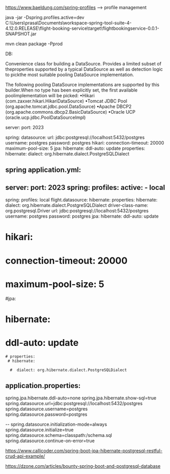 https://www.baeldung.com/spring-profiles --> profile management


java -jar  -Dspring.profiles.active=dev  C:\Users\prasa\Documents\workspace-spring-tool-suite-4-4.12.0.RELEASE\flight-booking-service\target\flightbookingservice-0.0.1-SNAPSHOT.jar


mvn clean package -Pprod



DB:

Convenience class for building a DataSource. Provides a limited subset of theproperties
 supported by a typical DataSource as well as detection logic to pickthe most suitable pooling DataSource implementation. 
 
The following pooling DataSource implementations are supported by this builder.When no type has been explicitly set, the first available poolimplementation will be picked: 
•Hikari (com.zaxxer.hikari.HikariDataSource)
•Tomcat JDBC Pool (org.apache.tomcat.jdbc.pool.DataSource)
•Apache DBCP2 (org.apache.commons.dbcp2.BasicDataSource)
•Oracle UCP (oracle.ucp.jdbc.PoolDataSourceImpl)


server:
  port: 2023

spring:
  datasource:
    url: jdbc:postgresql://localhost:5432/postgres
    username: postgres
    password: postgres
    hikari:
      connection-timeout: 20000
      maximum-pool-size: 5
  jpa:
    hibernate:
     ddl-auto: update
     properties:
      hibernate:
        dialect: org.hibernate.dialect.PostgreSQLDialect
        
        
        
        
        
 spring application.yml:
 -----------------------
 
 
 server:
  port: 2023
spring:
  profiles:
    active: 
    - local
---
spring:
 profiles: local
 flight.datasource:
   hibernate:
     properties:
       hibernate:
          dialect: org.hibernate.dialect.PostgreSQLDialect
     driver-class-name: org.postgresql.Driver
     url: jdbc:postgresql://localhost:5432/postgres
     username: postgres
     password: postgres
 jpa:
  hibernate:
    ddl-auto: update
   # hikari:
   #   connection-timeout: 20000
   #   maximum-pool-size: 5
 #jpa:
  #  hibernate:
   #  ddl-auto: update
    # properties:
     # hibernate:
     
      #  dialect: org.hibernate.dialect.PostgreSQLDialect
      
      
application.properties:
------------------------
spring.jpa.hibernate.ddl-auto=none
spring.jpa.hibernate.show-sql=true
spring.datasource.url=jdbc:postgresql://localhost:5432/postgres
spring.datasource.username=postgres
spring.datasource.password=postgres

--
spring.datasource.initialization-mode=always
spring.datasource.initialize=true
spring.datasource.schema=classpath:/schema.sql
spring.datasource.continue-on-error=true


https://www.callicoder.com/spring-boot-jpa-hibernate-postgresql-restful-crud-api-example/

https://dzone.com/articles/bounty-spring-boot-and-postgresql-database
   
